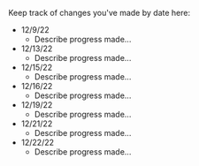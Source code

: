 Keep track of changes you've made by date here:

* 12/9/22
  * Describe progress made...
* 12/13/22
  * Describe progress made...
* 12/15/22
  * Describe progress made...
* 12/16/22
  * Describe progress made...
* 12/19/22
  * Describe progress made...
* 12/21/22
  * Describe progress made...
* 12/22/22
  * Describe progress made...
